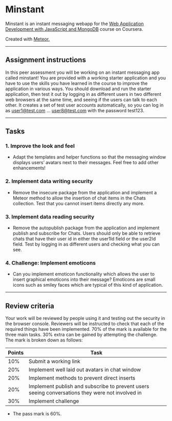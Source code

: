 # Minstant

Minstant is an instant messaging webapp for the <a href="https://www.coursera.org/learn/web-application-development/">Web Application Development with JavaScript and MongoDB</a> course on Coursera.

Created with <a href="https://www.meteor.com/">Meteor.</a>

---

## Assignment instructions
  In this peer assessment you will be working on an instant messaging app called minstant!
  You are provided with a working starter application and you have to use the skills you have learned in the course to improve the application in various ways.
  You should download and run the starter application, then test it out by logging in as different users in two different web browsers at the same time, and seeing if the users can talk to each other. It creates a set of test user accounts automatically, so you can log in as user1@test.com ... user8@test.com with the password test123.

---

## Tasks

### 1. Improve the look and feel
   - Adapt the templates and helper functions so that the messaging window displays users’ avatars next to their messages. Feel free to add other enhancements!

### 2. Implement data writing security
   - Remove the insecure package from the application and implement a Meteor method to allow the insertion of chat items in the Chats collection. Test that you cannot insert items directly any more.

### 3. Implement data reading security
   - Remove the autopublish package from the application and implement publish and subscribe for Chats. Users should only be able to retrieve chats that have their user id in either the user1Id field or the user2Id field. Test by logging in as different users and checking what you can see.

### 4. Challenge: Implement emoticons
   - Can you implement emoticon functionality which allows the user to insert graphical emoticons into their message? Emoticons are small icons such as smiley faces which are typical of this kind of application.

---

## Review criteria
Your work will be reviewed by people using it and testing out the security in the browser console. Reviewers will be instructed to check that each of the required things have been implemented. 70% of the mark is available for the three main tasks. 30% extra can be gained by attempting the challenge. The mark is broken down as follows:

| Points | Task |
|--------|------|
| 10% | Submit a working link |
| 20% | Implement well laid out avatars in chat window |
| 20% | Implement methods to prevent direct inserts |
| 20% | Implement publish and subscribe to prevent users seeing conversations they were not involved in |
| 30% | Implement challenge |

* The pass mark is 60%. 

